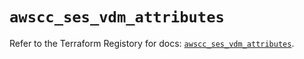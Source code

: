 # `awscc_ses_vdm_attributes`

Refer to the Terraform Registory for docs: [`awscc_ses_vdm_attributes`](https://registry.terraform.io/providers/hashicorp/awscc/0.70.0/docs/resources/ses_vdm_attributes).
